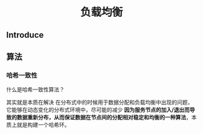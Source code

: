 # <center>负载均衡</center>

## Introduce


## 算法

### 哈希一致性

什么是哈希一致性算法？ 

其实就是本质在解决 在分布式中的时候用于数据分配和负载均衡中出现的问题，它能够在动态变化的分布式环境中，尽可能的减少 **因为服务节点的加入/退出而导致的数据重新分布，从而保证数据在节点间的分配相对稳定和均衡的一种算法**，本质上就是构建一个哈希环。